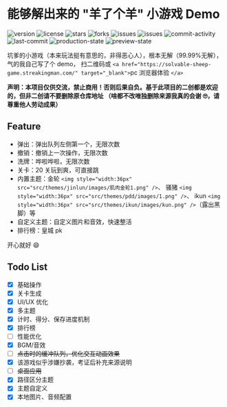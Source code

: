 # 能够解出来的 "羊了个羊" 小游戏 Demo

<p>
    <img src="https://img.shields.io/github/package-json/v/StreakingMan/solvable-sheep-game" alt="version"/>
    <img src="https://img.shields.io/github/license/StreakingMan/solvable-sheep-game" alt="license" />
    <img src="https://img.shields.io/github/stars/StreakingMan/solvable-sheep-game?style=social" alt="stars" />
    <img src="https://img.shields.io/github/forks/StreakingMan/solvable-sheep-game?style=social" alt="forks" />
    <img src="https://img.shields.io/github/issues-raw/StreaKingman/solvable-sheep-game" alt="issues" />
    <img src="https://img.shields.io/github/issues-closed-raw/StreaKingman/solvable-sheep-game" alt="issues" />
    <img src="https://img.shields.io/github/commit-activity/m/StreakingMan/solvable-sheep-game" alt="commit-activity" />
    <img src="https://img.shields.io/github/last-commit/StreakingMan/solvable-sheep-game" alt="last-commit" />
    <img src="https://img.shields.io/github/deployments/StreakingMan/solvable-sheep-game/Production?label=proccution%20state" alt="production-state" />
    <img src="https://img.shields.io/github/deployments/StreakingMan/solvable-sheep-game/Preview?label=preview%20state" alt="preview-state" />
</p>

坑爹的小游戏（本来玩法挺有意思的，非得恶心人），根本无解（99.99%无解），气的我自己写了个 demo，
扫二维码或 `<a href="https://solvable-sheep-game.streakingman.com/" target="_blank">`pc 浏览器体验 `</a>`

**声明：本项目仅供交流，禁止商用！否则后果自负。基于此项目的二创都是欢迎的，但非二创请不要删除原仓库地址
（啥都不改唯独删除来源我真的会谢 🙄️，请尊重他人劳动成果）**

## Feature

- 弹出：弹出队列左侧第一个，无限次数
- 撤销：撤销上一次操作，无限次数
- 洗牌：哗啦哗啦，无限次数
- 关卡：20 关玩到爽，可直接跳
- 内置主题：金轮 `<img style="width:36px" src="src/themes/jinlun/images/肌肉金轮1.png" />`、
  骚猪 `<img style="width:36px" src="src/themes/pdd/images/1.png" />`、
  ikun `<img style="width:36px" src="src/themes/ikun/images/kun.png" />`（露出黑脚）等
- 自定义主题：自定义图片和音效，快速整活
- 排行榜：皇城 pk

开心就好 😄

## Todo List

- [X] 基础操作
- [X] 关卡生成
- [X] UI/UX 优化
- [X] 多主题
- [X] 计时、得分、保存进度机制
- [X] 排行榜
- [ ] 性能优化
- [X] BGM/音效
- [ ] ~~点击时的缓冲队列，优化交互动画效果~~
- [X] 该游戏似乎涉嫌抄袭，考证后补充来源说明
- [ ] ~~桌面应用~~
- [X] 路径区分主题
- [X] 主题自定义
- [X] 本地图片、音频配置
